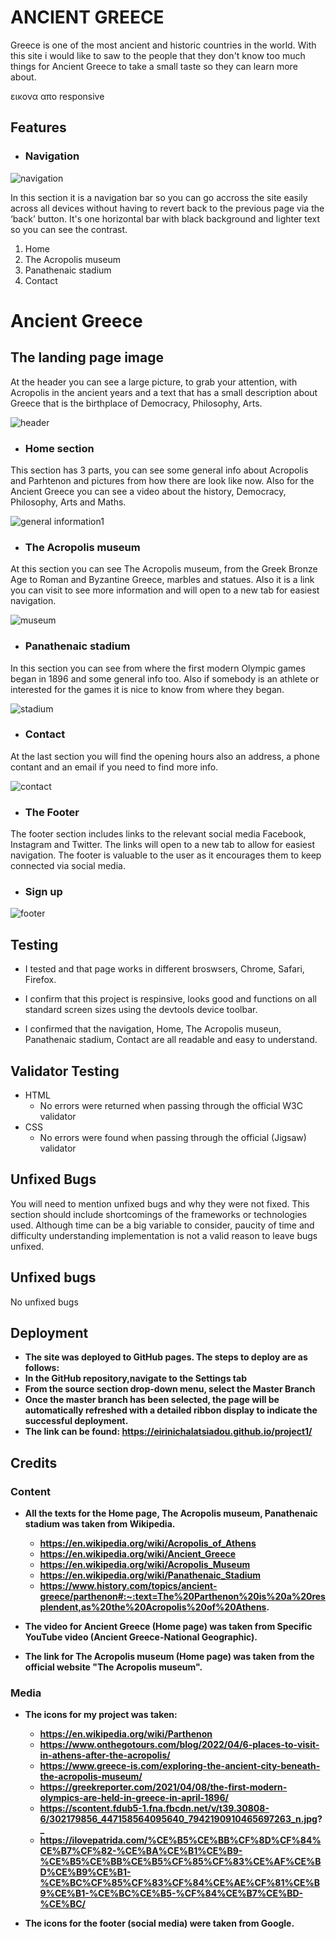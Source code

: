 # <b>ANCIENT GREECE</b>

Greece is one of the most ancient and historic countries in the world. 
With this site i would like to saw to the people that they don't know too much
things for Ancient Greece to take a small taste so they can learn more about.

εικονα απο responsive

## Features

- <h3><b>Navigation</b></h3>

 ![navigation](images/readme/navbar-screenshot.png)

In this section it is a navigation bar so you can go accross the site easily across all devices without having to revert back to the previous page via the ‘back’ button.
It's one horizontal bar with black background and lighter text so you can see the contrast.

1. Home
2. The Acropolis museum
3. Panathenaic stadium
4. Contact


# <b>Ancient Greece</b>

## The landing page image

At the header you can see a large picture, to grab your attention, with Acropolis in the ancient years and a text that has a small description about Greece that is the birthplace of Democracy, Philosophy, Arts.

 ![header](images/readme/header1-screenshot.png)

- <h3><b>Home section</b></h3>

This section has 3 parts, you can see some general info about Acropolis and Parhtenon and pictures from how there are look like now.
Also for the Ancient Greece you can see a video about the history, Democracy, Philosophy, Arts and Maths.

![general information1](images/readme/general-information1-screenshot.png)

- <h3><b>The Acropolis museum</b></h3>

At this section you can see The Acropolis museum, from the Greek Bronze Age to Roman and Byzantine Greece, marbles and statues.
Also it is a link you can visit to see more information and will open to a new tab for easiest navigation.

![museum](images/readme/museum-screenshot.png)

- <h3><b>Panathenaic stadium</b></h3>

In this section you can see from where the first modern Olympic games began in 1896 and some general info too.
Also if somebody is an athlete or interested for the games it is nice to know from where they began.

![stadium](images/readme/pstadium-screenshot.png)

- <h3><b>Contact</b></h3>

At the last section you will find the opening hours also an address, a phone contant and an email if you need to find more info.

![contact](images/readme/contact-screenshot.png)

- <h3><b>The Footer</b></h3>

The footer section includes links to the relevant social media Facebook, Instagram and Twitter. The links will open to a new tab to allow for easiest navigation.
The footer is valuable to the user as it encourages them to keep connected via social media.

- <h3><b>Sign up</b></h3>


![footer](images/readme/footer-screenshot.png)

<h2><b>Testing</b></h2>

- I tested and that page works in different broswsers, Chrome, Safari, Firefox.

- I confirm that this project is respinsive, looks good and functions on all standard screen sizes using the devtools device toolbar.

- I confirmed that the navigation, Home, The Acropolis museun, Panathenaic stadium, Contact are all readable and 
 easy to understand.


<h2><b>Validator Testing</b></h2>

- HTML
     - No errors were returned when passing through the official W3C validator
- CSS 
     - No errors were found when passing through the official (Jigsaw) validator

<h2><b>Unfixed Bugs</b></h2>

 You will need to mention unfixed bugs and why they were not fixed. This section should include shortcomings of the frameworks or technologies used. Although time can be a big variable to consider, paucity of time and difficulty understanding implementation is not a valid reason to leave bugs unfixed.


<h2><b>Unfixed bugs</b></h2>

   No unfixed bugs


   <h2><b>Deployment<b></h2>

 - The site was deployed to GitHub pages. The steps to deploy are as follows:
 - In the GitHub repository,navigate to the Settings tab
 - From the source section drop-down menu, select the Master Branch
 - Once the master branch has been selected, the page will be automatically refreshed with a detailed ribbon 
   display to indicate the successful deployment.
 - The link can be found: https://eirinichalatsiadou.github.io/project1/


<h2><b>Credits</b></h2>

 <h3><b>Content</b></h3>

- All the texts for the Home page, The Acropolis museum, Panathenaic stadium was taken from Wikipedia.
   - https://en.wikipedia.org/wiki/Acropolis_of_Athens
   - https://en.wikipedia.org/wiki/Ancient_Greece
   - https://en.wikipedia.org/wiki/Acropolis_Museum
   - https://en.wikipedia.org/wiki/Panathenaic_Stadium
   - https://www.history.com/topics/ancient-greece/parthenon#:~:text=The%20Parthenon%20is%20a%20resplendent,as%20the%20Acropolis%20of%20Athens.

- The video for Ancient Greece (Home page) was taken  from Specific YouTube video (Ancient Greece-National 
  Geographic).

- The link for The Acropolis museum (Home page) was taken from the official website "The Acropolis museum".


<h3><b>Media</b></h3>

- The icons for my project was taken:
   - https://en.wikipedia.org/wiki/Parthenon
   - https://www.onthegotours.com/blog/2022/04/6-places-to-visit-in-athens-after-the-acropolis/
   - https://www.greece-is.com/exploring-the-ancient-city-beneath-the-acropolis-museum/
   - https://greekreporter.com/2021/04/08/the-first-modern-olympics-are-held-in-greece-in-april-1896/
   - https://scontent.fdub5-1.fna.fbcdn.net/v/t39.30808-6/302179856_447158564095640_7942190910465697263_n.jpg?_
   - https://ilovepatrida.com/%CE%B5%CE%BB%CF%8D%CF%84%CE%B7%CF%82-%CE%BA%CE%B1%CE%B9-%CE%B5%CE%BB%CE%B5%CF%85%CF%83%CE%AF%CE%BD%CE%B9%CE%B1-%CE%BC%CF%85%CF%83%CF%84%CE%AE%CF%81%CE%B9%CE%B1-%CE%BC%CE%B5-%CF%84%CE%B7%CE%BD-%CE%BC/

- The icons for the footer (social media) were taken from Google.

